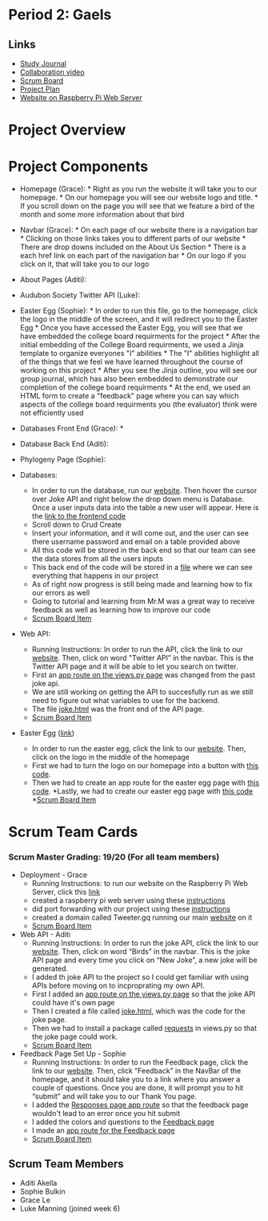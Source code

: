 # Period 2: Gaels

## Links
* [Study Journal](https://docs.google.com/document/d/1NFgEh_1AZGfm3fGWLUgGT7Xm9tNoPROnnH0_pO72MzM/edit?usp=sharing)
* [Collaboration video](https://youtu.be/rLajlcMSnqM)
* [Scrum Board](https://github.com/aditiakella/Period2Gaels/projects/1)
* [Project Plan](https://docs.google.com/document/d/1wBFv8xEiTdBYL12SreRxs_ixNCXaxFt93r1jJ1S14m4/edit?usp=sharing)
* [Website on Raspberry Pi Web Server](http://tweeter.gq/)

# Project Overview
# Project Components
* Homepage (Grace): 
      * Right as you run the website it will take you to our homepage. 
      * On our homepage you will see our website logo and title. 
      * If you scroll down  on the page you will see that we feature a bird of the month and some more information about that bird
* Navbar (Grace): 
      * On each page of our website there is a navigation bar
      * Clicking on those links takes you to different parts of our website
      * There are drop downs included on the About Us Section
      * There is a each href link on each part of the navigation bar
      * On our logo if you click on it, that will take you to our logo
* About Pages (Aditi):
* Audubon Society Twitter API (Luke):
* Easter Egg (Sophie):
      *  In order to run this file, go to the homepage, click the logo in the middle of the screen, and it will redirect you to the Easter Egg
      *  Once you have accessed the Easter Egg, you will see that we have embedded the college board requirments for the project
      *  After the initial embedding of the College Board requirments, we used a Jinja template to organize everyones "I" abilities
      *  The "I" abilities highlight all of the things that we feel we have learned throughout the course of working on this project
      *  After you see the Jinja outline, you will see our group journal, which has also been embedded to demonstrate our completion of the college board requirments
      * At the end, we used an HTML form to create a "feedback" page where you can say which aspects of the college board requirments you (the evaluator) think were not efficiently used
* Databases Front End (Grace):
      *   
* Database Back End (Aditi):
* Phylogeny Page (Sophie):

* Databases:
   * In order to run the database, run our [website](Tweeter.gq). Then hover the cursor over Joke API and right below the drop down menu is Database. Once a user inputs data into the table a new user will appear. Here is the [link to the frontend code](https://github.com/aditiakella/Period2Gaels/blob/main/templates/index.html)
   * Scroll down to Crud Create
   * Insert your information, and it will come out, and the user can see there username password and email on a table provided above
   * All this code will be stored in the back end so that our team can see the data stores from all the users inputs
   * This back end of the code will be stored in a [file](https://github.com/aditiakella/Period2Gaels/blob/main/models/crud.py) where we can see everything that happens in our project
   * As of right now progress is still being made and learning how to fix our errors as well
   * Going to tutorial and learning from Mr.M was a great way to receive feedback as well as learning how to improve our code
   * [Scrum Board Item](https://github.com/aditiakella/Period2Gaels/projects/1#card-51445004)
* Web API:
    * Running Instructions: In order to run the API, click the link to our [website](Tweeter.gq). Then, click on word "Twitter API” in the navbar. This is the Twitter API page and it will be able to let you search on twitter.
    * First an [app route on the views.py page](https://github.com/aditiakella/Period2Gaels/blob/51c47dd73e691921b14e07146d090372afcdfe39/views.py#L42-L50) was changed from the past joke api.
    * We are still working on getting the API to succesfully run as we still need to figure out what variables to use for the backend.
    * The file [joke.html](https://github.com/aditiakella/Period2Gaels/blob/main/templates/joke.html) was the front end of the API page. 
    * [Scrum Board Item](https://github.com/aditiakella/Period2Gaels/projects/1#card-51445255)
* Easter Egg ([link](Tweeter.gq/easteregg))
    * In order to run the easter egg, click the link to our [website](Tweeter.gq). Then, click on the logo in the middle of the homepage
    * First we had to turn the logo on our homepage into a button with [this code](https://github.com/aditiakella/Period2Gaels/blob/8b3e02b436e1071a7ce265eafc1a61b28b5af40c/templates/home.html#L109).
    * Then we had to create an app route for the easter egg page with [this code](https://github.com/aditiakella/Period2Gaels/blob/8b3e02b436e1071a7ce265eafc1a61b28b5af40c/views.py#L66-L68).
    *Lastly, we had to create our easter egg page with [this code](https://github.com/aditiakella/Period2Gaels/blob/main/templates/easteregg.html)
    *[Scrum Board Item](https://github.com/aditiakella/Period2Gaels/projects/1#card-53523282)

# Scrum Team Cards
### Scrum Master Grading: 19/20 (For all team members)
* Deployment - Grace
    * Running Instructions: to run our website on the Raspberry Pi Web Server, click this [link](Tweeter.gq)
    * created a raspberry pi web server using these [instructions](http://nighthawkcoders.cf/lesson/pi-webserver/)
    * did port forwarding with our project using these [instructions](http://nighthawkcoders.cf/lesson/pi-portforward/)
    * created a domain called Tweeter.gq running our main [website](Tweeter.gq) on it
    * [Scrum Board Item](https://github.com/aditiakella/Period2Gaels/projects/1#card-52163809)
* Web API - Aditi 
    * Running Instructions: In order to run the joke API, click the link to our [website](Tweeter.gq). Then, click on word “Birds” in the navbar. This is the joke API page and every time you click on “New Joke”, a new joke will be generated. 
    * I added th joke API to the project so I could get familiar with using APIs before moving on to incproprating my own API.
    * First I added an [app route on the views.py page](https://github.com/aditiakella/Period2Gaels/blob/51c47dd73e691921b14e07146d090372afcdfe39/views.py#L42-L50) so that the joke API could have it's own page
    * Then I created a file called [joke.html](https://github.com/aditiakella/Period2Gaels/blob/main/templates/joke.html), which was the code for the joke page. 
    * Then we had to install a package called [requests](https://github.com/aditiakella/Period2Gaels/blob/51c47dd73e691921b14e07146d090372afcdfe39/views.py#L3) in views.py so that the joke page could work. 
    * [Scrum Board Item](https://github.com/aditiakella/Period2Gaels/projects/1#card-52589451)
* Feedback Page Set Up - Sophie
    * Running Instructions: In order to run the Feedback page, click the link to our [website](Tweeter.gq). Then, click “Feedback” in the NavBar of the homepage, and it should take you to a link where you answer a couple of questions. Once you are done, it will prompt you to hit “submit” and will take you to our Thank You page.
    * I added the [Responses page app route](https://github.com/aditiakella/Period2Gaels/blob/51c47dd73e691921b14e07146d090372afcdfe39/views.py#L52-L54) so that the feedback page wouldn't lead to an error once you hit submit
    * I added the colors and questions to the [Feedback page](https://github.com/aditiakella/Period2Gaels/blob/main/templates/Feedback.html)
    * I made an [app route for the Feedback page](https://github.com/aditiakella/Period2Gaels/blob/51c47dd73e691921b14e07146d090372afcdfe39/views.py#L12-L14)
    * [Scrum Board Item](https://github.com/aditiakella/Period2Gaels/projects/1#card-52906850)
 

## Scrum Team Members
* Aditi Akella
* Sophie Bulkin
* Grace Le
* Luke Manning (joined week 6)
